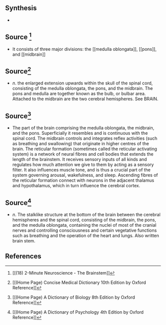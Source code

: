 ## Synthesis
- 
## Source [^1]
- It consists of three major divisions: the [[medulla oblongata]], [[pons]], and [[midbrain]]
## Source[^2]
- $n$. the enlarged extension upwards within the skull of the spinal cord, consisting of the medulla oblongata, the pons, and the midbrain. The pons and medulla are together known as the bulb, or bulbar area. Attached to the midbrain are the two cerebral hemispheres. See BRAIN.
## Source[^3]
- The part of the brain comprising the medulla oblongata, the midbrain, and the pons. Superficially it resembles and is continuous with the spinal cord. The midbrain controls and integrates reflex activities (such as breathing and swallowing) that originate in higher centres of the brain. The reticular formation (sometimes called the reticular activating system) is a network of neural fibres and cell bodies that extends the length of the brainstem. It receives sensory inputs of all kinds and regulates how much attention we give to them by acting as a sensory filter. It also influences muscle tone, and is thus a crucial part of the system governing arousal, wakefulness, and sleep. Ascending fibres of the reticular formation connect with neurons in the adjacent thalamus and hypothalamus, which in turn influence the cerebral cortex.
## Source[^4]
- $n$. The stalklike structure at the bottom of the brain between the cerebral hemispheres and the spinal cord, consisting of the midbrain, the pons, and the medulla oblongata, containing the nuclei of most of the cranial nerves and controlling consciousness and certain vegetative functions such as breathing and the operation of the heart and lungs. Also written brain stem.
## References

[^1]: [[(18) 2-Minute Neuroscience - The Brainstem]]
[^2]: [[(Home Page) Concise Medical Dictionary 10th Edition by Oxford Reference]]
[^3]: [[(Home Page) A Dictionary of Biology 8th Edition by Oxford Reference]]
[^4]: [[(Home Page) A Dictionary of Psychology 4th Edition by Oxford Reference]]